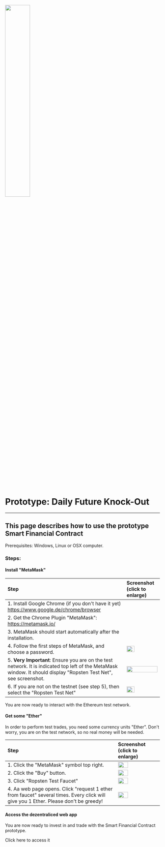 <a name="sfc"></a>
<img src="https://raw.githubusercontent.com/smart-financial-contracts/smart-financial-contracts.github.io/master/ws_logo.png" width="40%" height="40%">

# Prototype: Daily Future Knock-Out
---
## This page describes how to use the prototype Smart Financial Contract
Prerequisites: Windows, Linux or OSX computer.

### Steps:

#### Install "MetaMask"

| Step        | Screenshot (click to enlarge)|
|:-------------|:------------------|
|1. Install Google Chrome (if you don't have it yet) https://www.google.de/chrome/browser||
|2. Get the Chrome Plugin "MetaMask": https://metamask.io/||
|3. MetaMask should start automatically after the installation.||
|4. Follow the first steps of MetaMask, and choose a password.|<img src="https://raw.githubusercontent.com/smart-financial-contracts/smart-financial-contracts.github.io/master/images/metamask_pw.png" width="50%" height="50%">|
|5. **Very Important**: Ensure you are on the test network. It is indicated top left of the MetaMask window. It should display "Ropsten Test Net", see screenshot.|<img src="https://raw.githubusercontent.com/smart-financial-contracts/smart-financial-contracts.github.io/master/images/metamask_ropsten.png" width="100%" height="100%">|
|6. If you are not on the testnet (see step 5), then select the "Ropsten Test Net"|<img src="https://raw.githubusercontent.com/smart-financial-contracts/smart-financial-contracts.github.io/master/images/metamask_chooseropsten.png" width="50%" height="50%">|

You are now ready to interact with the Ethereum test network.

#### Get some "Ether"

In order to perform test trades, you need some currency units "Ether". Don't worry, you are on the test network, so no real money will be needed.

| Step        | Screenshot (click to enlarge)|
|:-------------|:------------------|
|1. Click the "MetaMask" symbol top right.|<img src="https://raw.githubusercontent.com/smart-financial-contracts/smart-financial-contracts.github.io/master/images/metamask_symbol.png" width="50%" height="50%">|
|2. Click the "Buy" button.|<img src="https://raw.githubusercontent.com/smart-financial-contracts/smart-financial-contracts.github.io/master/images/metamask_buyether1.png" width="50%" height="50%">|
|3. Click "Ropsten Test Faucet"|<img src="https://raw.githubusercontent.com/smart-financial-contracts/smart-financial-contracts.github.io/master/images/metamask_faucet.png" width="50%" height="50%">|
|4. Aa web page opens. Click "request 1 ether from faucet" several times. Every click will give you 1 Ether. Please don't be greedy!|<img src="https://raw.githubusercontent.com/smart-financial-contracts/smart-financial-contracts.github.io/master/images/metamask_faucet2.png" width="50%" height="50%">|


#### Access the dezentraliced web app

You are now ready to invest in and trade with the Smart Financial Contract prototype.

Click here to access it




